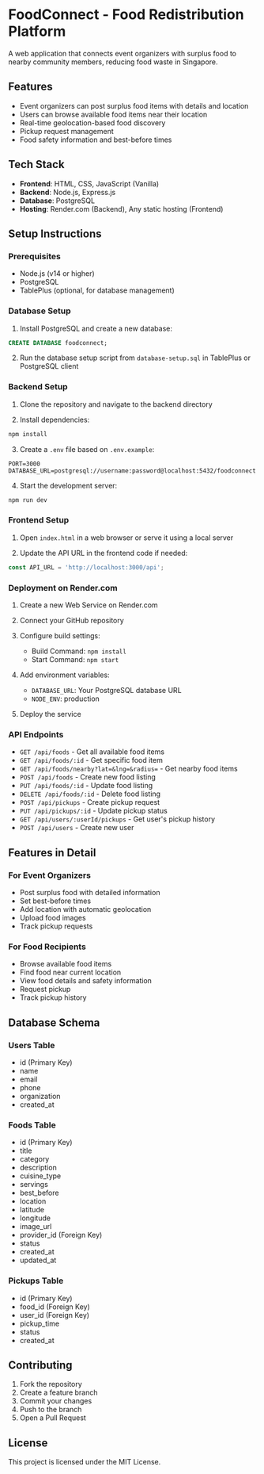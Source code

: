 # FoodConnect - Food Redistribution Platform

A web application that connects event organizers with surplus food to nearby community members, reducing food waste in Singapore.

## Features

- Event organizers can post surplus food items with details and location
- Users can browse available food items near their location
- Real-time geolocation-based food discovery
- Pickup request management
- Food safety information and best-before times

## Tech Stack

- **Frontend**: HTML, CSS, JavaScript (Vanilla)
- **Backend**: Node.js, Express.js
- **Database**: PostgreSQL
- **Hosting**: Render.com (Backend), Any static hosting (Frontend)

## Setup Instructions

### Prerequisites

- Node.js (v14 or higher)
- PostgreSQL
- TablePlus (optional, for database management)

### Database Setup

1. Install PostgreSQL and create a new database:
```sql
CREATE DATABASE foodconnect;
```

2. Run the database setup script from `database-setup.sql` in TablePlus or PostgreSQL client

### Backend Setup

1. Clone the repository and navigate to the backend directory

2. Install dependencies:
```bash
npm install
```

3. Create a `.env` file based on `.env.example`:
```
PORT=3000
DATABASE_URL=postgresql://username:password@localhost:5432/foodconnect
```

4. Start the development server:
```bash
npm run dev
```

### Frontend Setup

1. Open `index.html` in a web browser or serve it using a local server

2. Update the API URL in the frontend code if needed:
```javascript
const API_URL = 'http://localhost:3000/api';
```

### Deployment on Render.com

1. Create a new Web Service on Render.com

2. Connect your GitHub repository

3. Configure build settings:
   - Build Command: `npm install`
   - Start Command: `npm start`

4. Add environment variables:
   - `DATABASE_URL`: Your PostgreSQL database URL
   - `NODE_ENV`: production

5. Deploy the service

### API Endpoints

- `GET /api/foods` - Get all available food items
- `GET /api/foods/:id` - Get specific food item
- `GET /api/foods/nearby?lat=&lng=&radius=` - Get nearby food items
- `POST /api/foods` - Create new food listing
- `PUT /api/foods/:id` - Update food listing
- `DELETE /api/foods/:id` - Delete food listing
- `POST /api/pickups` - Create pickup request
- `PUT /api/pickups/:id` - Update pickup status
- `GET /api/users/:userId/pickups` - Get user's pickup history
- `POST /api/users` - Create new user

## Features in Detail

### For Event Organizers
- Post surplus food with detailed information
- Set best-before times
- Add location with automatic geolocation
- Upload food images
- Track pickup requests

### For Food Recipients
- Browse available food items
- Find food near current location
- View food details and safety information
- Request pickup
- Track pickup history

## Database Schema

### Users Table
- id (Primary Key)
- name
- email
- phone
- organization
- created_at

### Foods Table
- id (Primary Key)
- title
- category
- description
- cuisine_type
- servings
- best_before
- location
- latitude
- longitude
- image_url
- provider_id (Foreign Key)
- status
- created_at
- updated_at

### Pickups Table
- id (Primary Key)
- food_id (Foreign Key)
- user_id (Foreign Key)
- pickup_time
- status
- created_at

## Contributing

1. Fork the repository
2. Create a feature branch
3. Commit your changes
4. Push to the branch
5. Open a Pull Request

## License

This project is licensed under the MIT License.